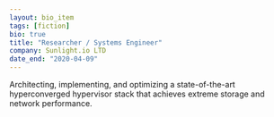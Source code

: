 ```yaml
---
layout: bio_item
tags: [fiction]
bio: true
title: "Researcher / Systems Engineer"
company: Sunlight.io LTD
date_end: "2020-04-09"
---
```


Architecting, implementing, and optimizing a state-of-the-art hyperconverged hypervisor stack that achieves extreme storage and network performance.
